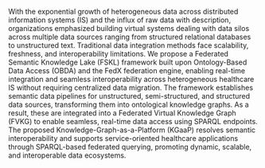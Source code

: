 With the exponential growth of heterogeneous data across distributed information systems (IS) and the 
influx of raw data with description, organizations emphasized building virtual systems dealing with data 
silos across multiple data sources ranging from structured relational databases to unstructured text. 
Traditional data integration methods face scalability, freshness, and interoperability limitations. We 
propose a Federated Semantic Knowledge Lake (FSKL) framework built upon Ontology-Based Data Access 
(OBDA) and the FedX federation engine, enabling real-time integration and seamless interoperability 
across heterogeneous healthcare IS without requiring centralized data migration. The framework 
establishes semantic data pipelines for unstructured, semi-structured, and structured data sources, 
transforming them into ontological knowledge graphs. As a result, these are integrated into a Federated 
Virtual Knowledge Graph (FVKG) to enable seamless, real-time data access using SPARQL endpoints. The 
proposed Knowledge-Graph-as-a-Platform (KGaaP) resolves semantic interoperability and supports 
service-oriented healthcare applications through SPARQL-based federated querying, promoting dynamic, 
scalable, and interoperable data ecosystems.

